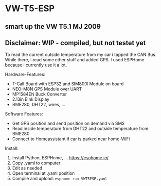 # VW-T5-ESP
<h2> smart up the VW T5.1 MJ 2009</h2>
<h2> Disclaimer: WIP - compiled, but not testet yet</h2>

To read the current outside temperature from my car i tapped the CAN Bus. While there, i read some other stuff and added GPS. I used ESPHome because i currently use it a lot. 

Hardware-Features:
* T-Call Board with ESP32 and SIM800l Module on board
*	NEO-M8N GPS Module over UART
*	MP1584EN Buck Converter 
*  2.13in Eink Display
*	BME280, DHT22, wires, ...

Software Features:
* Get GPS position and send position on demand via SMS
* Read inside temperature from DHT22 and outside temperature from BME280
* Connect to Homeassistant if car is parked near home-WiFi

Install:
1. Install Python, ESPHome, ... https://esphome.io/ 
2. Copy .yaml to computer
3. Edit as needed
3. Open terminal at .yaml position
4. Compile and upload: ```esphome run VWT5ESP.yaml```
